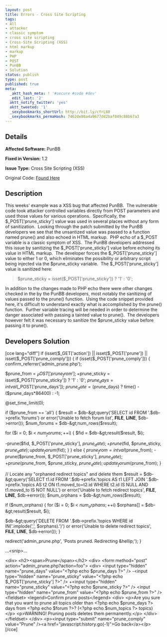 ```yaml
---
layout: post
title: Errors - Cross Site Scripting
tags:
- All
- attacker
- classic symptom
- cross site scripting
- Cross-Site Scripting (XSS)
- html markup
- markup
- PHP
- POST
- PunBB
- Solution
status: publish
type: post
published: true
meta:
  _aktt_hash_meta: ! '#secure #code #dev'
  _edit_last: '2'
  aktt_notify_twitter: 'yes'
  aktt_tweeted: '1'
  _sexybookmarks_shortUrl: http://bit.ly/cYrL80
  _sexybookmarks_permaHash: 7462de80a4a9677dd2baf049c88b67a3
---
```

## Details
__Affected Software:__ PunBB

__Fixed in Version:__  1.2

__Issue Type:__ Cross Site Scripting (XSS)

Original Code: <a title="Errors" href="http://spotthevuln.com/2010/08/errors/" target="_blank">Found    Here</a>
## Description
This weeks' example was a XSS bug that affected PunBB.  The vulnerable code took attacker controlled variables directly from POST parameters and used those values for various operations.  Specifically, the $_POST['prune_sticky'] value was used in several places without any form of sanitization.  Looking through the patch submitted by the PunBB developers we see that the unsantized value was passed to a function named prune() and also echoed in HTML markup.  PHP echo of a $_POST variable is a classic symptom of XSS.  The PunBB developers addressed this issue by sanitizing the $_POST['prune_sticky'] value before echoing its value in HTML markup.  The developer forces the $_POST['prune_sticky'] value to either 1 or 0, which eliminates the possibility or arbitrary script being injected via the $prune_sticky variable.  The $_POST['prune_sticky'] value is sanitized here:
<blockquote>$prune_sticky = isset($_POST['prune_sticky']) ? '1' : '0';</blockquote>
In addition to the changes made to PHP echo there were other changes checked in the by the PunBB developers, most notably the sanitizing of values passed to the prune() function.  Using the code snippet provided here, it's difficult to understand exactly what is accomplished by the prune() function.  Further variable tracing will be needed in order to determine the danger associated with passing a tainted value to prune().  The developers however felt it was necessary to sanitize the $prune_sticky value before passing it to prune().
<h2>Developers Solution</h2>
[cce lang="diff"]
if (isset($_GET['action']) || isset($_POST['prune']) || isset($_POST['prune_comply']))
{
if (isset($_POST['prune_comply']))
{
confirm_referrer('admin_prune.php');

$prune_from = $_POST['prune_from'];
+$prune_sticky = isset($_POST['prune_sticky']) ? '1' : '0';
$prune_days = intval($_POST['prune_days']);
$prune_date = ($prune_days) ? time() - ($prune_days*86400) : -1;

@set_time_limit(0);

if ($prune_from == 'all')
{
$result = $db-&gt;query('SELECT id FROM '.$db-&gt;prefix.'forums') or error('Unable to fetch forum list', __FILE__, __LINE__, $db-&gt;error());
$num_forums = $db-&gt;num_rows($result);

for ($i = 0; $i &lt; $num_forums; ++$i)
{
$fid = $db-&gt;result($result, $i);

-prune($fid, $_POST['prune_sticky'], $prune_date);
+prune($fid, $prune_sticky, $prune_date);
update_forum($fid);
}
}
else
{
$prune_from = intval($prune_from);
-prune($prune_from, $_POST['prune_sticky'], $prune_date);
+prune($prune_from, $prune_sticky, $prune_date);
update_forum($prune_from);
}

// Locate any "orphaned redirect topics" and delete them
$result = $db-&gt;query('SELECT t1.id FROM '.$db-&gt;prefix.'topics AS t1 LEFT JOIN '.$db-&gt;prefix.'topics AS t2 ON t1.moved_to=t2.id WHERE t2.id IS NULL AND t1.moved_to IS NOT NULL') or error('Unable to fetch redirect topics', __FILE__, __LINE__, $db-&gt;error());
$num_orphans = $db-&gt;num_rows($result);

if ($num_orphans)
{
for ($i = 0; $i &lt; $num_orphans; ++$i)
$orphans[] = $db-&gt;result($result, $i);

$db-&gt;query('DELETE FROM '.$db-&gt;prefix.'topics WHERE id IN('.implode(',', $orphans).')') or error('Unable to delete redirect topics', __FILE__, __LINE__, $db-&gt;error());
}

redirect('admin_prune.php', 'Posts pruned. Redirecting &amp;hellip;');
}

...&lt;snip&gt;...

&lt;div&gt;
&lt;h2&gt;&lt;span&gt;Prune&lt;/span&gt;&lt;/h2&gt;
&lt;div&gt;
&lt;form method="post" action="admin_prune.php?action=foo"&gt;
&lt;div&gt;
&lt;input type="hidden" name="prune_days" value="&lt;?php echo $prune_days ?&gt;" /&gt;
-&lt;input type="hidden" name="prune_sticky" value="&lt;?php echo $_POST['prune_sticky'] ?&gt;" /&gt;
+&lt;input type="hidden" name="prune_sticky" value="&lt;?php echo $prune_sticky ?&gt;" /&gt;
&lt;input type="hidden" name="prune_from" value="&lt;?php echo $prune_from ?&gt;" /&gt;
&lt;fieldset&gt;
&lt;legend&gt;Confirm prune posts&lt;/legend&gt;
&lt;div&gt;
&lt;p&gt;Are you sure that you want to prune all topics older than &lt;?php echo $prune_days ?&gt; days from &lt;?php echo $forum ?&gt;? (&lt;?php echo $num_topics ?&gt; topics)&lt;/p&gt;
&lt;p&gt;WARNING! Pruning posts deletes them permanently.&lt;/p&gt;
&lt;/div&gt;
&lt;/fieldset&gt;
&lt;/div&gt;
&lt;p&gt;&lt;input type="submit" name="prune_comply" value="Prune" /&gt;&lt;a href="javascript:history.go(-1)"&gt;Go back&lt;/a&gt;&lt;/p&gt;
[/cce] 
